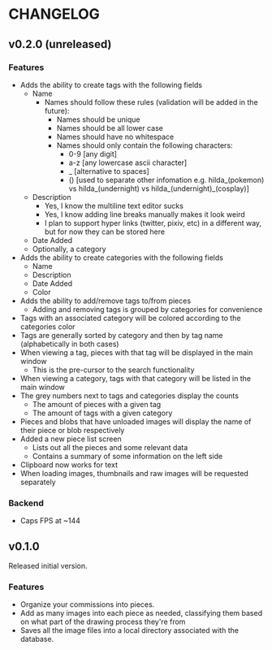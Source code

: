 # CHANGELOG
## v0.2.0 (unreleased)
### Features
* Adds the ability to create tags with the following fields
  * Name
    * Names should follow these rules (validation will be added in the future):
      * Names should be unique
      * Names should be all lower case
      * Names should have no whitespace
      * Names should only contain the following characters:
        * 0-9 [any digit]
        * a-z [any lowercase ascii character]
        * _ [alternative to spaces]
        * () [used to separate other infomation e.g. hilda_(pokemon) vs hilda_(undernight) vs hilda_(undernight)_(cosplay)]
  * Description
    * Yes, I know the multiline text editor sucks
    * Yes, I know adding line breaks manually makes it look weird
    * I plan to support hyper links (twitter, pixiv, etc) in a different way, but for now they can be stored here
  * Date Added
  * Optionally, a category
* Adds the ability to create categories with the following fields
  * Name
  * Description
  * Date Added
  * Color
* Adds the ability to add/remove tags to/from pieces
  * Adding and removing tags is grouped by categories for convenience
* Tags with an associated category will be colored according to the categories color
* Tags are generally sorted by category and then by tag name (alphabetically in both cases)
* When viewing a tag, pieces with that tag will be displayed in the main window
  * This is the pre-cursor to the search functionality
* When viewing a category, tags with that category will be listed in the main window
* The grey numbers next to tags and categories display the counts
  * The amount of pieces with a given tag
  * The amount of tags with a given category
* Pieces and blobs that have unloaded images will display the name of their piece or blob respectively
* Added a new piece list screen
  * Lists out all the pieces and some relevant data
  * Contains a summary of some information on the left side
* Clipboard now works for text
* When loading images, thumbnails and raw images will be requested separately

### Backend
* Caps FPS at ~144
 
## v0.1.0
Released initial version.

### Features
* Organize your commissions into pieces.
* Add as many images into each piece as needed, classifying them based on what part of the drawing process they're from
* Saves all the image files into a local directory associated with the database.